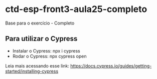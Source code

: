 # ctd-esp-front3-aula25-completo

Base para o exercício - Completo

## Para utilizar o Cypress

- Instalar o Cypress: npx i cypress
- Rodar o Cypress: npx cypress open

Leia mais acessando esse link: https://docs.cypress.io/guides/getting-started/installing-cypress
